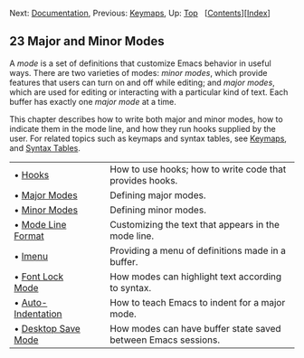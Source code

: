 

Next: [Documentation](Documentation.html), Previous: [Keymaps](Keymaps.html), Up: [Top](index.html)   \[[Contents](index.html#SEC_Contents "Table of contents")]\[[Index](Index.html "Index")]

## 23 Major and Minor Modes

A *mode* is a set of definitions that customize Emacs behavior in useful ways. There are two varieties of modes: *minor modes*, which provide features that users can turn on and off while editing; and *major modes*, which are used for editing or interacting with a particular kind of text. Each buffer has exactly one *major mode* at a time.

This chapter describes how to write both major and minor modes, how to indicate them in the mode line, and how they run hooks supplied by the user. For related topics such as keymaps and syntax tables, see [Keymaps](Keymaps.html), and [Syntax Tables](Syntax-Tables.html).

|                                                 |    |                                                               |
| :---------------------------------------------- | -- | :------------------------------------------------------------ |
| • [Hooks](Hooks.html)                           |    | How to use hooks; how to write code that provides hooks.      |
| • [Major Modes](Major-Modes.html)               |    | Defining major modes.                                         |
| • [Minor Modes](Minor-Modes.html)               |    | Defining minor modes.                                         |
| • [Mode Line Format](Mode-Line-Format.html)     |    | Customizing the text that appears in the mode line.           |
| • [Imenu](Imenu.html)                           |    | Providing a menu of definitions made in a buffer.             |
| • [Font Lock Mode](Font-Lock-Mode.html)         |    | How modes can highlight text according to syntax.             |
| • [Auto-Indentation](Auto_002dIndentation.html) |    | How to teach Emacs to indent for a major mode.                |
| • [Desktop Save Mode](Desktop-Save-Mode.html)   |    | How modes can have buffer state saved between Emacs sessions. |
